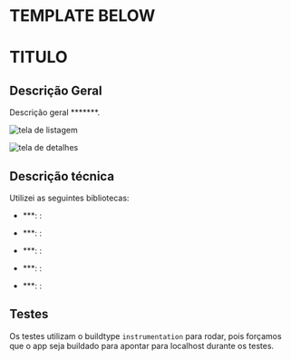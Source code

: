 # TEMPLATE BELOW

# TITULO

## Descrição Geral

Descrição geral *******.

![tela de listagem](captures/)

![tela de detalhes](captures/)

## Descrição técnica

Utilizei as seguintes bibliotecas:
- ***: : 

- ***: : 

- ***: : 

- ***: : 

- ***: : 


## Testes

Os testes utilizam o buildtype ```instrumentation``` para rodar, pois forçamos que o app seja buildado para apontar para localhost durante os testes.
